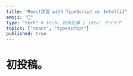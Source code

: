 ```yaml
---
title: "React学習 with TypeScript on IntelliJ"
emoji: "🍦"
type: "tech" # tech: 技術記事 / idea: アイデア
topics: ["react", "typescript"]
published: true
---
```


# 初投稿。